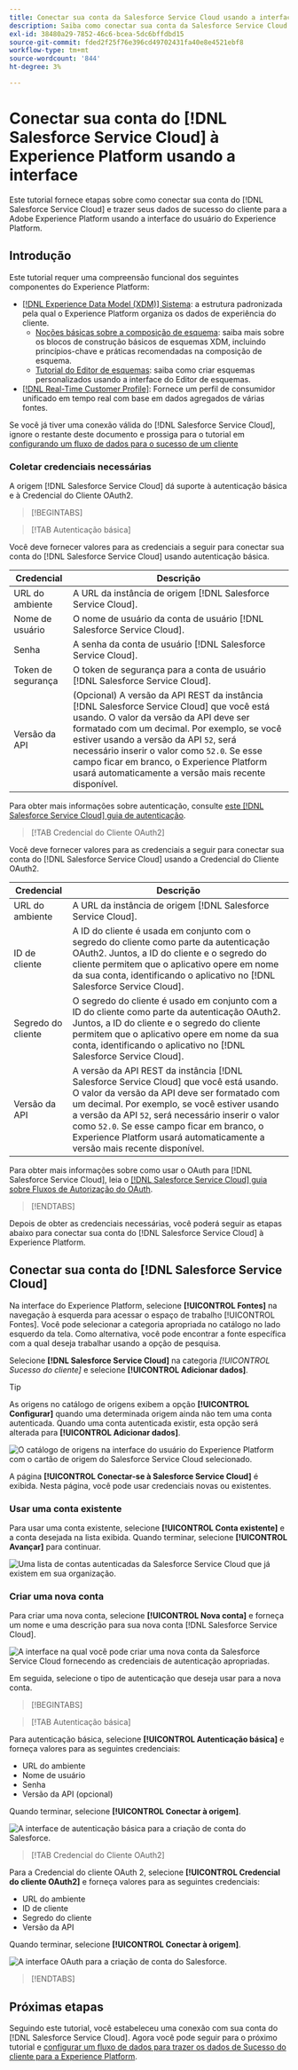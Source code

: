 ```yaml
---
title: Conectar sua conta da Salesforce Service Cloud usando a interface do usuário da Experience Platform
description: Saiba como conectar sua conta da Salesforce Service Cloud e trazer seus dados de sucesso do cliente para a Experience Platform usando a interface do usuário.
exl-id: 38480a29-7852-46c6-bcea-5dc6bffdbd15
source-git-commit: fded2f25f76e396cd49702431fa40e8e4521ebf8
workflow-type: tm+mt
source-wordcount: '844'
ht-degree: 3%

---
```


# Conectar sua conta do [!DNL Salesforce Service Cloud] à Experience Platform usando a interface

Este tutorial fornece etapas sobre como conectar sua conta do [!DNL Salesforce Service Cloud] e trazer seus dados de sucesso do cliente para a Adobe Experience Platform usando a interface do usuário do Experience Platform.

## Introdução

Este tutorial requer uma compreensão funcional dos seguintes componentes do Experience Platform:

* [[!DNL Experience Data Model (XDM)] Sistema](../../../../../xdm/home.md): a estrutura padronizada pela qual o Experience Platform organiza os dados de experiência do cliente.
   * [Noções básicas sobre a composição de esquema](../../../../../xdm/schema/composition.md): saiba mais sobre os blocos de construção básicos de esquemas XDM, incluindo princípios-chave e práticas recomendadas na composição de esquema.
   * [Tutorial do Editor de esquemas](../../../../../xdm/tutorials/create-schema-ui.md): saiba como criar esquemas personalizados usando a interface do Editor de esquemas.
* [[!DNL Real-Time Customer Profile]](../../../../../profile/home.md): Fornece um perfil de consumidor unificado em tempo real com base em dados agregados de várias fontes.

Se você já tiver uma conexão válida do [!DNL Salesforce Service Cloud], ignore o restante deste documento e prossiga para o tutorial em [configurando um fluxo de dados para o sucesso de um cliente](../../dataflow/customer-success.md)

### Coletar credenciais necessárias

A origem [!DNL Salesforce Service Cloud] dá suporte à autenticação básica e à Credencial do Cliente OAuth2.

>[!BEGINTABS]

>[!TAB Autenticação básica]

Você deve fornecer valores para as credenciais a seguir para conectar sua conta do [!DNL Salesforce Service Cloud] usando autenticação básica.

| Credencial | Descrição |
| --- | --- |
| URL do ambiente | A URL da instância de origem [!DNL Salesforce Service Cloud]. |
| Nome de usuário | O nome de usuário da conta de usuário [!DNL Salesforce Service Cloud]. |
| Senha | A senha da conta de usuário [!DNL Salesforce Service Cloud]. |
| Token de segurança | O token de segurança para a conta de usuário [!DNL Salesforce Service Cloud]. |
| Versão da API | (Opcional) A versão da API REST da instância [!DNL Salesforce Service Cloud] que você está usando. O valor da versão da API deve ser formatado com um decimal. Por exemplo, se você estiver usando a versão da API `52`, será necessário inserir o valor como `52.0`. Se esse campo ficar em branco, o Experience Platform usará automaticamente a versão mais recente disponível. |

Para obter mais informações sobre autenticação, consulte [este [!DNL Salesforce Service Cloud] guia de autenticação](https://developer.salesforce.com/docs/atlas.en-us.api_rest.meta/api_rest/quickstart_oauth.htm).

>[!TAB Credencial do Cliente OAuth2]

Você deve fornecer valores para as credenciais a seguir para conectar sua conta do [!DNL Salesforce Service Cloud] usando a Credencial do Cliente OAuth2.

| Credencial | Descrição |
| --- | --- |
| URL do ambiente | A URL da instância de origem [!DNL Salesforce Service Cloud]. |
| ID de cliente | A ID do cliente é usada em conjunto com o segredo do cliente como parte da autenticação OAuth2. Juntos, a ID do cliente e o segredo do cliente permitem que o aplicativo opere em nome da sua conta, identificando o aplicativo no [!DNL Salesforce Service Cloud]. |
| Segredo do cliente | O segredo do cliente é usado em conjunto com a ID do cliente como parte da autenticação OAuth2. Juntos, a ID do cliente e o segredo do cliente permitem que o aplicativo opere em nome da sua conta, identificando o aplicativo no [!DNL Salesforce Service Cloud]. |
| Versão da API | A versão da API REST da instância [!DNL Salesforce Service Cloud] que você está usando. O valor da versão da API deve ser formatado com um decimal. Por exemplo, se você estiver usando a versão da API `52`, será necessário inserir o valor como `52.0`. Se esse campo ficar em branco, o Experience Platform usará automaticamente a versão mais recente disponível. |

Para obter mais informações sobre como usar o OAuth para [!DNL Salesforce Service Cloud], leia o [[!DNL Salesforce Service Cloud] guia sobre Fluxos de Autorização do OAuth](https://help.salesforce.com/s/articleView?id=sf.remoteaccess_oauth_flows.htm&amp;type=5).

>[!ENDTABS]

Depois de obter as credenciais necessárias, você poderá seguir as etapas abaixo para conectar sua conta do [!DNL Salesforce Service Cloud] à Experience Platform.

## Conectar sua conta do [!DNL Salesforce Service Cloud]

Na interface do Experience Platform, selecione **[!UICONTROL Fontes]** na navegação à esquerda para acessar o espaço de trabalho [!UICONTROL Fontes]. Você pode selecionar a categoria apropriada no catálogo no lado esquerdo da tela. Como alternativa, você pode encontrar a fonte específica com a qual deseja trabalhar usando a opção de pesquisa.

Selecione **[!DNL Salesforce Service Cloud]** na categoria *[!UICONTROL Sucesso do cliente]* e selecione **[!UICONTROL Adicionar dados]**.

>[!TIP]
>
>As origens no catálogo de origens exibem a opção **[!UICONTROL Configurar]** quando uma determinada origem ainda não tem uma conta autenticada. Quando uma conta autenticada existir, esta opção será alterada para **[!UICONTROL Adicionar dados]**.

![O catálogo de origens na interface do usuário do Experience Platform com o cartão de origem do Salesforce Service Cloud selecionado.](../../../../images/tutorials/create/salesforce-service-cloud/catalog.png)

A página **[!UICONTROL Conectar-se à Salesforce Service Cloud]** é exibida. Nesta página, você pode usar credenciais novas ou existentes.

### Usar uma conta existente

Para usar uma conta existente, selecione **[!UICONTROL Conta existente]** e a conta desejada na lista exibida. Quando terminar, selecione **[!UICONTROL Avançar]** para continuar.

![Uma lista de contas autenticadas da Salesforce Service Cloud que já existem em sua organização.](../../../../images/tutorials/create/salesforce-service-cloud/existing.png)

### Criar uma nova conta

Para criar uma nova conta, selecione **[!UICONTROL Nova conta]** e forneça um nome e uma descrição para sua nova conta [!DNL Salesforce Service Cloud].

![A interface na qual você pode criar uma nova conta da Salesforce Service Cloud fornecendo as credenciais de autenticação apropriadas.](../../../../images/tutorials/create/salesforce-service-cloud/new.png)

Em seguida, selecione o tipo de autenticação que deseja usar para a nova conta.

>[!BEGINTABS]

>[!TAB Autenticação básica]

Para autenticação básica, selecione **[!UICONTROL Autenticação básica]** e forneça valores para as seguintes credenciais:

* URL do ambiente
* Nome de usuário
* Senha
* Versão da API (opcional)

Quando terminar, selecione **[!UICONTROL Conectar à origem]**.

![A interface de autenticação básica para a criação de conta do Salesforce.](../../../../images/tutorials/create/salesforce-service-cloud/basic.png)

>[!TAB Credencial do Cliente OAuth2]

Para a Credencial do cliente OAuth 2, selecione **[!UICONTROL Credencial do cliente OAuth2]** e forneça valores para as seguintes credenciais:

* URL do ambiente
* ID de cliente
* Segredo do cliente
* Versão da API

Quando terminar, selecione **[!UICONTROL Conectar à origem]**.

![A interface OAuth para a criação de conta do Salesforce.](../../../../images/tutorials/create/salesforce-service-cloud/oauth2.png)

>[!ENDTABS]

## Próximas etapas

Seguindo este tutorial, você estabeleceu uma conexão com sua conta do [!DNL Salesforce Service Cloud]. Agora você pode seguir para o próximo tutorial e [configurar um fluxo de dados para trazer os dados de Sucesso do cliente para a Experience Platform](../../dataflow/customer-success.md).
